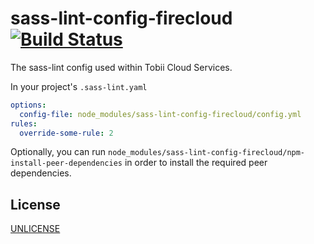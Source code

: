 # sass-lint-config-firecloud [![Build Status][2]][1]

The sass-lint config used within Tobii Cloud Services.

In your project's `.sass-lint.yaml`

```yaml
options:
  config-file: node_modules/sass-lint-config-firecloud/config.yml
rules:
  override-some-rule: 2
```

Optionally, you can run `node_modules/sass-lint-config-firecloud/npm-install-peer-dependencies`
in order to install the required peer dependencies.


## License

[UNLICENSE](UNLICENSE)


  [1]: https://travis-ci.org/tobiipro/sass-lint-config-firecloud
  [2]: https://travis-ci.org/tobiipro/sass-lint-config-firecloud.svg?branch=master
